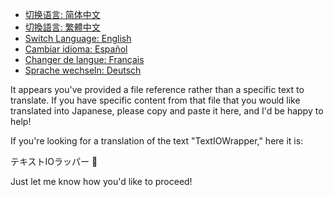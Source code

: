 - [切换语言: 简体中文](/README.md)
- [切換語言: 繁體中文](/README/README_繁体中文.md)
- [Switch Language: English](/README/README_English.md)
- [Cambiar idioma: Español](/README/README_Español.md)
- [Changer de langue: Français](/README/README_Français.md)
- [Sprache wechseln: Deutsch](/README/README_Deutsch.md)

It appears you've provided a file reference rather than a specific text to translate. If you have specific content from that file that you would like translated into Japanese, please copy and paste it here, and I'd be happy to help!

If you're looking for a translation of the text "TextIOWrapper," here it is:

テキストIOラッパー 📝

Just let me know how you'd like to proceed!